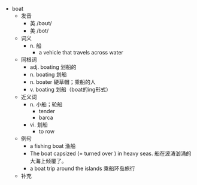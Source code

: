 - boat
  - 发音
    - 英 /bəʊt/
    - 美 /bot/
  - 词义
    - n. 船
      - a vehicle that travels across water
  - 同根词
    - adj. boating 划船的
    - n. boating 划船
    - n. boater 硬草帽；乘船的人
    - v. boating 划船（boat的ing形式）
  - 近义词
    - n. 小船；轮船
      - tender
      - barca
    - vi. 划船
      - to row
  - 例句
    - a fishing boat 渔船
    - The boat capsized (=  turned over  ) in heavy seas. 船在波涛汹涌的大海上倾覆了。
    - a boat trip around the islands 乘船环岛旅行
  - 补充